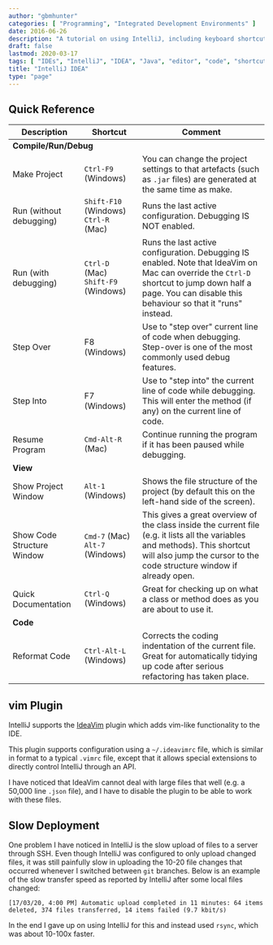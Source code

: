 ```yaml
---
author: "gbmhunter"
categories: [ "Programming", "Integrated Development Environments" ]
date: 2016-06-26
description: "A tutorial on using IntelliJ, including keyboard shortcuts and how to use the IdeaVim plugin."
draft: false
lastmod: 2020-03-17
tags: [ "IDEs", "IntelliJ", "IDEA", "Java", "editor", "code", "shortcuts", "IdeaVim", "vim", "Windows", "Mac", "Python", "ssh", "deployments", "server" ]
title: "IntelliJ IDEA"
type: "page"
---
```


## Quick Reference

<table>
  <thead>
    <tr>
      <th>Description</th>
      <th>Shortcut</th>
      <th>Comment</th>
    </tr>
  </thead>
  <tbody>
    <tr>
      <td colspan="3"><b>Compile/Run/Debug</b></td>
    </tr>
    <tr>
      <td>Make Project</td>
      <td>
        <code>Ctrl-F9</code> (Windows)
      </td>
      <td>You can change the project settings to that artefacts (such as <code>.jar</code> files) are generated at the same time as make.</td>
    </tr>
    <tr>
      <td>Run (without debugging)</td>
      <td>
        <code>Shift-F10</code> (Windows)<br />
        <code>Ctrl-R</code> (Mac)
      </td>
      <td>Runs the last active configuration. Debugging IS NOT enabled.</td>
    </tr>
    <tr>
      <td>Run (with debugging)</td>
      <td>
        <code>Ctrl-D</code> (Mac)
        <code>Shift-F9</code> (Windows)<br />
      </td>
      <td>Runs the last active configuration. Debugging IS enabled. Note that IdeaVim on Mac can override the <code>Ctrl-D</code> shortcut to jump down half a page. You can disable this behaviour so that it "runs" instead.</td>
    </tr>
    <tr>
      <td>Step Over</td>
      <td>F8 (Windows)</td>
      <td>Use to "step over" current line of code when debugging. Step-over is one of the most commonly used debug features.</td>
    </tr>
    <tr>
      <td>Step Into</td>
      <td>F7 (Windows)</td>
      <td>Use to "step into" the current line of code while debugging. This will enter the method (if any) on the current line of code.</td>
    </tr>
    <tr>
      <td>Resume Program</td>
      <td><code>Cmd-Alt-R</code> (Mac)</td>
      <td>Continue running the program if it has been paused while debugging.</td>
    </tr>
    <tr>
      <td colspan="3"><b>View</b></td>
    </tr>
    <tr>
      <td>Show Project Window</td>
      <td><code>Alt-1</code> (Windows)</td>
      <td>Shows the file structure of the project (by default this on the left-hand side of the screen).</td>
    </tr>
    <tr>
      <td>Show Code Structure Window</td>
      <td>
        <code>Cmd-7</code> (Mac)<br>
        <code>Alt-7</code> (Windows)<br>
      </td>
      <td>This gives a great overview of the class inside the current file (e.g. it lists all the variables and methods). This shortcut will also jump the cursor to the code structure window if already open.</td>
    </tr>
    <tr>
      <td>Quick Documentation</td>
      <td><code>Ctrl-Q</code> (Windows)</td>
      <td>Great for checking up on what a class or method does as you are about to use it.</td>
    </tr>
    <tr>
      <td colspan="3"><b>Code</b></td>
    </tr>
    <tr>
      <td>Reformat Code</td>
      <td><code>Ctrl-Alt-L</code> (Windows)</td>
      <td>Corrects the coding indentation of the current file. Great for automatically tidying up code after serious refactoring has taken place.</td>
    </tr>
  </tbody>
</table>

## vim Plugin

IntelliJ supports the [IdeaVim](https://plugins.jetbrains.com/plugin/164-ideavim) plugin which adds vim-like functionality to the IDE.

This plugin supports configuration using a `~/.ideavimrc` file, which is similar in format to a typical `.vimrc` file, except that it allows special extensions to directly control IntelliJ through an API.

I have noticed that IdeaVim cannot deal with large files that well (e.g. a 50,000 line `.json` file), and I have to disable the plugin to be able to work with these files.

## Slow Deployment

One problem I have noticed in IntelliJ is the slow upload of files to a server through SSH. Even though IntelliJ was configured to only upload changed files, it was still painfully slow in uploading the 10-20 file changes that occurred whenever I switched between `git` branches. Below is an example of the slow transfer speed as reported by IntelliJ after some local files changed:

```text
[17/03/20, 4:00 PM] Automatic upload completed in 11 minutes: 64 items deleted, 374 files transferred, 14 items failed (9.7 kbit/s)
```

In the end I gave up on using IntelliJ for this and instead used `rsync`, which was about 10-100x faster.